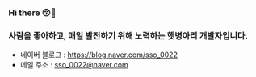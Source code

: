 ### Hi there 😚💛

### 사람을 좋아하고,  매일 발전하기 위해 노력하는 햇병아리 개발자입니다.

* 네이버 블로그 : https://blog.naver.com/sso_0022
* 메일 주소 : sso_0022@naver.com
